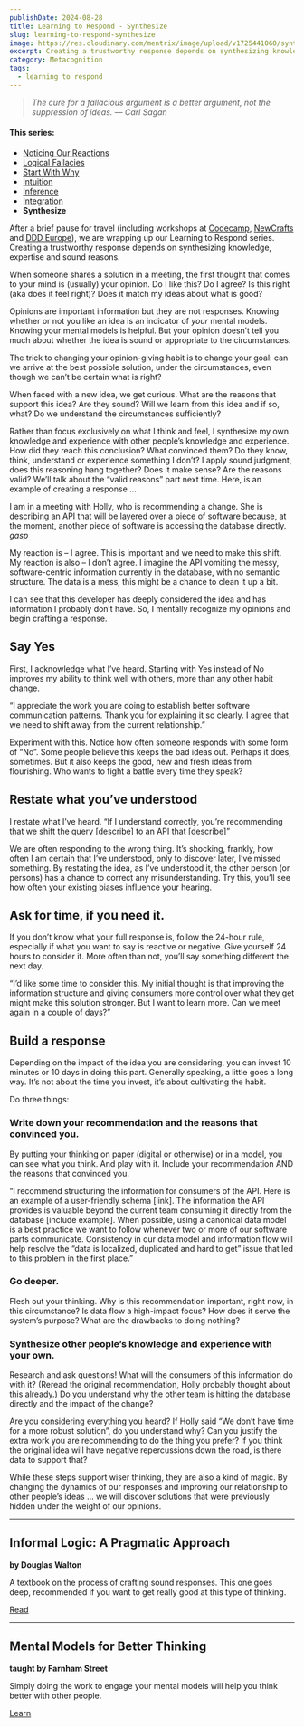 ```yaml
---
publishDate: 2024-08-28
title: Learning to Respond - Synthesize
slug: learning-to-respond-synthesize
image: https://res.cloudinary.com/mentrix/image/upload/v1725441060/synthesize_c4jhaw.jpg
excerpt: Creating a trustworthy response depends on synthesizing knowledge, expertise and sound reasons.
category: Metacognition
tags:
  - learning to respond
---
```

> *The cure for a fallacious argument is a better argument, not the suppression of ideas. ― Carl Sagan*

#### This series:
- [Noticing Our Reactions](learning-to-respond-noticing-our-reactions)
- [Logical Fallacies](learning-to-respond-logical-fallacies)
- [Start With Why](learning-to-respond-start-with-why)
- [Intuition](learning-to-respond-intuition-2)
- [Inference](learning-to-respond-inference)
- [Integration](learning-to-respond-integrity)
- **Synthesize**

After a brief pause for travel (including workshops at [Codecamp](https://dddeurope.com/), [NewCrafts ](https://ncrafts.io/)and [DDD Europe](https://dddeurope.com/)), we are wrapping up our Learning to Respond series. Creating a trustworthy response depends on synthesizing knowledge, expertise and sound reasons.

When someone shares a solution in a meeting, the first thought that comes to your mind is (usually) your opinion. Do I like this? Do I agree? Is this right (aka does it feel right)? Does it match my ideas about what is good?

Opinions are important information but they are not responses. Knowing whether or not you like an idea is an indicator of *your* mental models. Knowing your mental models is helpful. But your opinion doesn’t tell you much about whether the idea is sound or appropriate to the circumstances.

The trick to changing your opinion-giving habit is to change your goal: can we arrive at the best possible solution, under the circumstances, even though we can’t be certain what is right?

When faced with a new idea, we get curious. What are the reasons that support this idea? Are they sound? Will we learn from this idea and if so, what? Do we understand the circumstances sufficiently?

Rather than focus exclusively on what I think and feel, I synthesize my own knowledge and experience with other people’s knowledge and experience. How did they reach this conclusion? What convinced them? Do they know, think, understand or experience something I don’t? I apply sound judgment, does this reasoning hang together? Does it make sense? Are the reasons valid? We’ll talk about the “valid reasons” part next time. Here, is an example of creating a response …

I am in a meeting with Holly, who is recommending a change. She is describing an API that will be layered over a piece of software because, at the moment, another piece of software is accessing the database directly. *gasp*

My reaction is – I agree. This is important and we need to make this shift. My reaction is also – I don’t agree. I imagine the API vomiting the messy, software-centric information currently in the database, with no semantic structure. The data is a mess, this might be a chance to clean it up a bit.

I can see that this developer has deeply considered the idea and has information I probably don’t have. So, I mentally recognize my opinions and begin crafting a response.

## Say Yes

First, I acknowledge what I’ve heard. Starting with Yes instead of No improves my ability to think well with others, more than any other habit change.

“I appreciate the work you are doing to establish better software communication patterns. Thank you for explaining it so clearly. I agree that we need to shift away from the current relationship.”

Experiment with this. Notice how often someone responds with some form of “No”. Some people believe this keeps the bad ideas out. Perhaps it does, sometimes. But it also keeps the good, new and fresh ideas from flourishing. Who wants to fight a battle every time they speak?

## Restate what you’ve understood

I restate what I’ve heard. “If I understand correctly, you’re recommending that we shift the query [describe] to an API that [describe]”

We are often responding to the wrong thing. It’s shocking, frankly, how often I am certain that I’ve understood, only to discover later, I’ve missed something. By restating the idea, as I’ve understood it, the other person (or persons) has a chance to correct any misunderstanding. Try this, you’ll see how often your existing biases influence your hearing.

## Ask for time, if you need it.

If you don’t know what your full response is, follow the 24-hour rule, especially if what you want to say is reactive or negative. Give yourself 24 hours to consider it. More often than not, you’ll say something different the next day.

“I’d like some time to consider this. My initial thought is that improving the information structure and giving consumers more control over what they get might make this solution stronger. But I want to learn more. Can we meet again in a couple of days?”

## Build a response

Depending on the impact of the idea you are considering, you can invest 10 minutes or 10 days in doing this part. Generally speaking, a little goes a long way. It’s not about the time you invest, it’s about cultivating the habit.

Do three things:

### Write down your recommendation and the reasons that convinced you.

By putting your thinking on paper (digital or otherwise) or in a model, you can see what you think. And play with it. Include your recommendation AND the reasons that convinced you.

“I recommend structuring the information for consumers of the API. Here is an example of a user-friendly schema [link]. The information the API provides is valuable beyond the current team consuming it directly from the database [include example]. When possible, using a canonical data model is a best practice we want to follow whenever two or more of our software parts communicate. Consistency in our data model and information flow will help resolve the “data is localized, duplicated and hard to get” issue that led to this problem in the first place.”

### Go deeper.

Flesh out your thinking. Why is this recommendation important, right now, in this circumstance? Is data flow a high-impact focus? How does it serve the system’s purpose? What are the drawbacks to doing nothing?

### Synthesize other people’s knowledge and experience with your own.

Research and ask questions! What will the consumers of this information do with it? (Reread the original recommendation, Holly probably thought about this already.) Do you understand why the other team is hitting the database directly and the impact of the change?

Are you considering everything you heard? If Holly said “We don’t have time for a more robust solution”, do you understand why? Can you justify the extra work you are recommending to do the thing you prefer? If you think the original idea will have negative repercussions down the road, is there data to support that?

While these steps support wiser thinking, they are also a kind of magic. By changing the dynamics of our responses and improving our relationship to other people’s ideas … we will discover solutions that were previously hidden under the weight of our opinions.

---

## Informal Logic: A Pragmatic Approach

**by Douglas Walton**

A textbook on the process of crafting sound responses. This one goes deep, recommended if you want to get really good at this type of thinking.

[Read](https://bookshop.org/a/86792/9780521713801)

---

## Mental Models for Better Thinking

**taught by Farnham Street**

Simply doing the work to engage your mental models will help you think better with other people.

[Learn](https://fs.blog/mental-models-for-better-thinking-course/)

